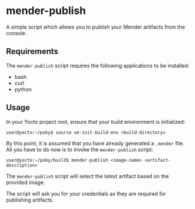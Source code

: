 # mender-publish
A simple script which allows you to publish your Mender artifacts from the console.

## Requirements
The `mender-publish` script requires the following applications to be installed:
* bash
* curl
* python

## Usage
In your Yocto project root, ensure that your build environment is initialized:
```
user@yocto:~/poky$ source oe-init-build-env <build-directory>
```

By this point, it is assumed that you have already generated a `.mender` file. All you have to do now is to invoke the `mender-publish` script:
```
user@yocto:~/poky/build$ mender-publish <image-name> <artifact-description>
```

The `mender-publish` script will select the latest artifact based on the provided image.

The script will ask you for your credentials as they are required for publishing artifacts.
